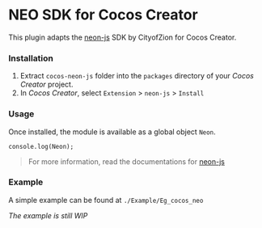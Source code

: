 # NEO SDK for Cocos Creator 
This plugin adapts the [neon-js](https://github.com/CityOfZion/neon-js) SDK by CityofZion for Cocos Creator. 

### Installation

1. Extract `cocos-neon-js` folder into the `packages` directory of your *Cocos Creator* project.
2. In *Cocos Creator*, select `Extension` > `neon-js` > `Install`

### Usage

Once installed, the module is available as a global object `Neon`.

```
console.log(Neon);
```

> For more information, read the documentations for [neon-js](https://cityofzion.io/neon-js/docs/en/api/index.html)

### Example

A simple example can be found at `./Example/Eg_cocos_neo` 

*The example is still WIP*
